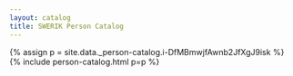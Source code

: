 ```yaml
---
layout: catalog
title: SWERIK Person Catalog
---
```

{% assign p = site.data._person-catalog.i-DfMBmwjfAwnb2JfXgJ9isk %}
{% include person-catalog.html p=p %}

